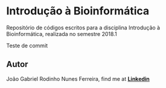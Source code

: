 # Introdução à Bioinformática
Repositório de códigos escritos para a disciplina Introdução à Bioinformática, realizada no semestre 2018.1

Teste de commit

## Autor
João Gabriel Rodinho Nunes Ferreira, find me at [**Linkedin**](https://www.linkedin.com/in/ferreiranunesjoao/) 
